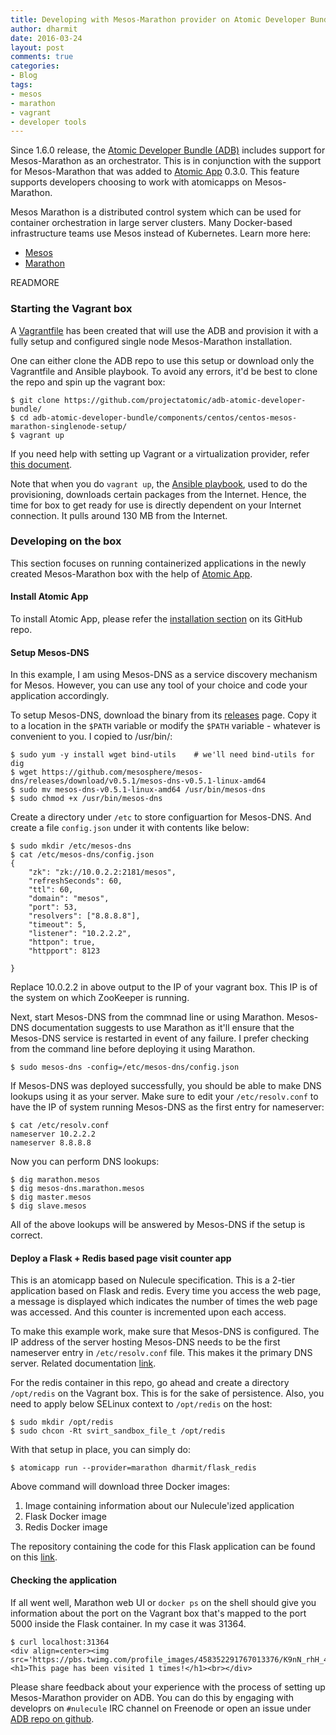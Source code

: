 ```yaml
---
title: Developing with Mesos-Marathon provider on Atomic Developer Bundle (ADB)
author: dharmit
date: 2016-03-24
layout: post
comments: true
categories:
- Blog
tags: 
- mesos
- marathon
- vagrant
- developer tools
---
```


Since 1.6.0 release, the [Atomic Developer Bundle
(ADB)](https://github.com/projectatomic/adb-atomic-developer-bundle) 
includes support for Mesos-Marathon as an orchestrator. This is in conjunction
with the support for Mesos-Marathon that was added to
[Atomic App](https://github.com/projectatomic/atomicapp) 0.3.0. This feature
supports developers choosing to work with atomicapps on Mesos-Marathon.

Mesos Marathon is a distributed control system which can be used for container
orchestration in large server clusters.  Many Docker-based infrastructure teams
use Mesos instead of Kubernetes. Learn more here:

- [Mesos](http://mesos.apache.org/)
- [Marathon](http://mesosphere.github.io/marathon/)

READMORE

### Starting the Vagrant box

A [Vagrantfile](https://github.com/projectatomic/adb-atomic-developer-bundle/blob/master/components/centos/centos-mesos-marathon-singlenode-setup/Vagrantfile)
has been created that will use the ADB and provision it with a fully setup and
configured single node Mesos-Marathon installation.

One can either clone the ADB repo to use this setup or download only the
Vagrantfile and Ansible playbook. To avoid any errors, it'd be best to clone
the repo and spin up the vagrant box:

~~~
$ git clone https://github.com/projectatomic/adb-atomic-developer-bundle/
$ cd adb-atomic-developer-bundle/components/centos/centos-mesos-marathon-singlenode-setup/
$ vagrant up
~~~

If you need help with setting up Vagrant or a virtualization provider, refer
[this
document](https://github.com/projectatomic/adb-atomic-developer-bundle/blob/master/docs/installing.rst).

Note that when you do `vagrant up`, the [Ansible
playbook](https://github.com/projectatomic/adb-atomic-developer-bundle/blob/master/components/centos/centos-mesos-marathon-singlenode-setup/provisioning/playbook.yml),
used to do the provisioning, downloads certain packages from the Internet.
Hence, the time for box to get ready for use is directly dependent on your
Internet connection. It pulls around 130 MB from the Internet.

### Developing on the box

This section focuses on running containerized applications in the newly created
Mesos-Marathon box with the help of
[Atomic App](http://www.projectatomic.io/docs/atomicapp/).

#### Install Atomic App

To install Atomic App, please refer the [installation
section](https://github.com/projectatomic/atomicapp#installing-atomic-app) on
its GitHub repo.

#### Setup Mesos-DNS

In this example, I am using Mesos-DNS as a service discovery mechanism for
Mesos. However, you can use any tool of your choice and code your application
accordingly.

To setup Mesos-DNS, download the binary from its
[releases](https://github.com/mesosphere/mesos-dns/releases) page. Copy it to a
location in the `$PATH` variable or modify the `$PATH` variable - whatever is
convenient to you. I copied to /usr/bin/:

~~~
$ sudo yum -y install wget bind-utils    # we'll need bind-utils for dig
$ wget https://github.com/mesosphere/mesos-dns/releases/download/v0.5.1/mesos-dns-v0.5.1-linux-amd64
$ sudo mv mesos-dns-v0.5.1-linux-amd64 /usr/bin/mesos-dns
$ sudo chmod +x /usr/bin/mesos-dns
~~~

Create a directory under `/etc` to store configuartion for Mesos-DNS. And create
a file `config.json` under it with contents like below:

~~~
$ sudo mkdir /etc/mesos-dns
$ cat /etc/mesos-dns/config.json
{
    "zk": "zk://10.0.2.2:2181/mesos",
    "refreshSeconds": 60,
    "ttl": 60,
    "domain": "mesos",
    "port": 53,
    "resolvers": ["8.8.8.8"],
    "timeout": 5,
    "listener": "10.2.2.2",
    "httpon": true,
    "httpport": 8123

}
~~~

Replace 10.0.2.2 in above output to the IP of your vagrant box. This IP is of
the system on which ZooKeeper is running.

Next, start Mesos-DNS from the commnad line or using Marathon. Mesos-DNS
documentation suggests to use Marathon as it'll ensure that the Mesos-DNS
service is restarted in event of any failure. I prefer checking from the
command line before deploying it using Marathon.

~~~
$ sudo mesos-dns -config=/etc/mesos-dns/config.json
~~~

If Mesos-DNS was deployed successfully, you should be able to make DNS lookups
using it as your server. Make sure to edit your `/etc/resolv.conf` to have the IP
of system running Mesos-DNS as the first entry for nameserver:

~~~
$ cat /etc/resolv.conf
nameserver 10.2.2.2
nameserver 8.8.8.8
~~~

Now you can perform DNS lookups:

~~~
$ dig marathon.mesos
$ dig mesos-dns.marathon.mesos
$ dig master.mesos
$ dig slave.mesos
~~~

All of the above lookups will be answered by Mesos-DNS if the setup is correct.

#### Deploy a Flask + Redis based page visit counter app

This is an atomicapp based on Nulecule specification. This is a 2-tier
application based on Flask and redis. Every time you access the web page, a
message is displayed which indicates the number of times the web page was
accessed. And this counter is incremented upon each access.

To make this example work, make sure that Mesos-DNS is configured. The IP
address of the server hosting Mesos-DNS needs to be the first nameserver entry
in `/etc/resolv.conf` file. This makes it the primary DNS server. Related
documentation [link](http://mesosphere.github.io/mesos-dns/docs/#slave-setup).

For the redis container in this repo, go ahead and create a directory
`/opt/redis` on the Vagrant box. This is for the sake of persistence. Also,
you need to apply below SELinux context to `/opt/redis` on the host:

~~~
$ sudo mkdir /opt/redis
$ sudo chcon -Rt svirt_sandbox_file_t /opt/redis
~~~

With that setup in place, you can simply do:

~~~
$ atomicapp run --provider=marathon dharmit/flask_redis
~~~

Above command will download three Docker images:

1. Image containing information about our Nulecule'ized application
2. Flask Docker image
3. Redis Docker image

The repository containing the code for this Flask application can be found on
this [link](https://github.com/dharmit/flask_redis_nulecule_app).

#### Checking the application

If all went well, Marathon web UI or `docker ps` on the shell should give you
information about the port on the Vagrant box that's mapped to the port 5000
inside the Flask container. In my case it was 31364.

~~~
$ curl localhost:31364
<div align=center><img src='https://pbs.twimg.com/profile_images/458352291767013376/K9nN_rhH_400x400.png'><h1>This page has been visited 1 times!</h1><br></div>
~~~

Please share feedback about your experience with the process of setting up
Mesos-Marathon provider on ADB. You can do this by engaging with developrs on
`#nulecule` IRC channel on Freenode or open an issue under [ADB repo on
github](https://github.com/projectatomic/adb-atomic-developer-bundle).

